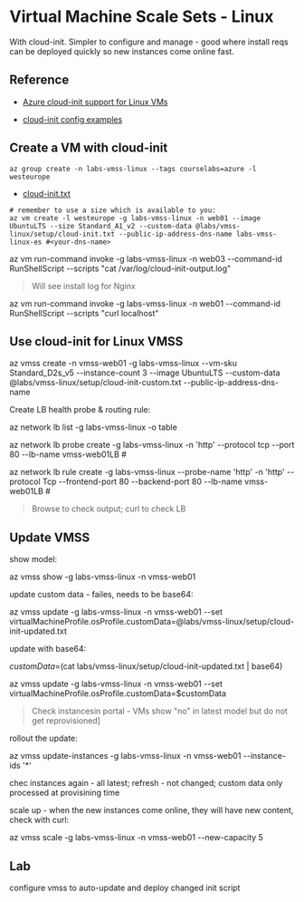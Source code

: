 # Virtual Machine Scale Sets - Linux

With cloud-init. Simpler to configure and manage - good where install reqs can be deployed quickly so new instances come online fast.

## Reference

- [Azure cloud-init support for Linux VMs](https://docs.microsoft.com/en-us/azure/virtual-machines/linux/using-cloud-init)

- [cloud-init config examples](https://cloudinit.readthedocs.io/en/latest/topics/examples.html#)

## Create a VM with cloud-init

```
az group create -n labs-vmss-linux --tags courselabs=azure -l westeurope
```

- [cloud-init.txt](labs/vmss-linux/setup/cloud-init.txt)

```
# remember to use a size which is available to you:
az vm create -l westeurope -g labs-vmss-linux -n web01 --image UbuntuLTS --size Standard_A1_v2 --custom-data @labs/vmss-linux/setup/cloud-init.txt --public-ip-address-dns-name labs-vmss-linux-es #<your-dns-name>
```


az vm run-command invoke  -g labs-vmss-linux -n web03 --command-id RunShellScript --scripts "cat /var/log/cloud-init-output.log"


> Will see install log for Nginx

az vm run-command invoke  -g labs-vmss-linux -n web01 --command-id RunShellScript --scripts "curl localhost"


## Use cloud-init for Linux VMSS



az vmss create -n vmss-web01 -g labs-vmss-linux --vm-sku Standard_D2s_v5 --instance-count 3 --image UbuntuLTS --custom-data @labs/vmss-linux/setup/cloud-init-custom.txt --public-ip-address-dns-name <unique-dns-name>

Create LB health probe & routing rule:

az network lb list -g labs-vmss-linux -o table

az network lb probe create -g labs-vmss-linux -n 'http' --protocol tcp --port 80  --lb-name vmss-web01LB #<lb-name> 


az network lb rule create -g labs-vmss-linux --probe-name 'http' -n 'http' --protocol Tcp --frontend-port 80 --backend-port 80 --lb-name vmss-web01LB #<lb-name> 
             

> Browse to check output; curl to check LB

## Update VMSS 

show model:

az vmss show -g labs-vmss-linux -n vmss-web01

update custom data - failes, needs to be base64:

az vmss update -g labs-vmss-linux -n vmss-web01 --set virtualMachineProfile.osProfile.customData=@labs/vmss-linux/setup/cloud-init-updated.txt

update with base64:

$customData=$(cat labs/vmss-linux/setup/cloud-init-updated.txt | base64)

az vmss update -g labs-vmss-linux -n vmss-web01 --set virtualMachineProfile.osProfile.customData=$customData

> Check instancesin portal - VMs show "no" in latest model but do not get reprovisioned]

rollout the update:

az vmss update-instances  -g labs-vmss-linux -n vmss-web01 --instance-ids '*' 

chec instances again - all latest; refresh - not changed; custom data only processed at provisining time

scale up - when the new instances come online, they will have new content, check with curl:

az vmss scale -g labs-vmss-linux -n vmss-web01 --new-capacity 5

## Lab

configure vmss to auto-update and deploy changed init script

